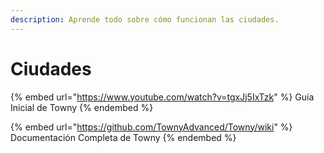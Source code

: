 ```yaml
---
description: Aprende todo sobre cómo funcionan las ciudades.
---
```


# Ciudades

{% embed url="https://www.youtube.com/watch?v=tgxJj5IxTzk" %}
Guía Inicial de Towny
{% endembed %}

{% embed url="https://github.com/TownyAdvanced/Towny/wiki" %}
Documentación Completa de Towny
{% endembed %}

